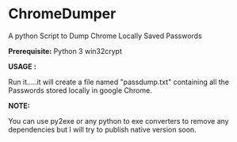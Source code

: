 # ChromeDumper
A python Script to Dump Chrome Locally Saved Passwords

<b>Prerequisite:</b>
Python 3
win32crypt


<b> USAGE : </b>

Run it.....it will create a file named "passdump.txt" containing all the Passwords stored locally in google Chrome.


<b> NOTE: </b>

You can use py2exe or any python to exe converters to remove any dependencies but I will try to publish native version soon.

